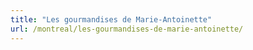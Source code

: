```yaml
---
title: "Les gourmandises de Marie-Antoinette"
url: /montreal/les-gourmandises-de-marie-antoinette/
---
```

